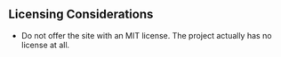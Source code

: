 ## Licensing Considerations
- Do not offer the site with an MIT license. The project actually has no license at all.